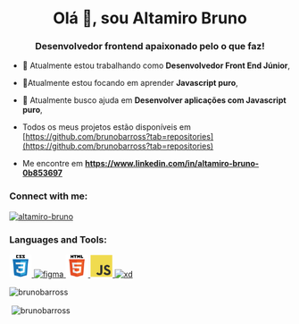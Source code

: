<h1 align="center">Olá 👋, sou Altamiro Bruno</h1>
<h3 align="center">Desenvolvedor frontend apaixonado pelo o que faz!</h3>

- 🔭 Atualmente estou trabalhando como **Desenvolvedor Front End Júnior**,

- 🌱Atualmente estou focando em aprender **Javascript puro**,

- 🤝 Atualmente busco ajuda em **Desenvolver aplicações com Javascript puro**,

- Todos os meus projetos estão disponíveis em [https://github.com/brunobarross?tab=repositories](https://github.com/brunobarross?tab=repositories)

- Me encontre em **https://www.linkedin.com/in/altamiro-bruno-0b853697**

<p align="left">
<h3 align="left">Connect with me:</h3>
<a href="https://linkedin.com/in/altamiro-bruno" target="blank"><img align="center" src="https://cdn.jsdelivr.net/npm/simple-icons@3.0.1/icons/linkedin.svg" alt="altamiro-bruno" height="30" width="40" /></a>
</p>


<h3 align="left">Languages and Tools:</h3>
<p align="left"> <a href="https://www.w3schools.com/css/" target="_blank"> <img src="https://raw.githubusercontent.com/devicons/devicon/master/icons/css3/css3-original-wordmark.svg" alt="css3" width="40" height="40"/> </a> <a href="https://www.figma.com/" target="_blank"> <img src="https://www.vectorlogo.zone/logos/figma/figma-icon.svg" alt="figma" width="40" height="40"/> </a> <a href="https://www.w3.org/html/" target="_blank"> <img src="https://raw.githubusercontent.com/devicons/devicon/master/icons/html5/html5-original-wordmark.svg" alt="html5" width="40" height="40"/> </a> <a href="https://developer.mozilla.org/en-US/docs/Web/JavaScript" target="_blank"> <img src="https://raw.githubusercontent.com/devicons/devicon/master/icons/javascript/javascript-original.svg" alt="javascript" width="40" height="40"/> </a> <a href="https://www.adobe.com/products/xd.html" target="_blank"> <img src="https://cdn.worldvectorlogo.com/logos/adobe-xd.svg" alt="xd" width="40" height="40"/> </a> </p>

<p><img align="center" src="https://github-readme-stats.vercel.app/api/top-langs?username=brunobarross&show_icons=true&locale=en&layout=compact" alt="brunobarross" /></p>

<p>&nbsp;<img align="center" src="https://github-readme-stats.vercel.app/api?username=brunobarross&show_icons=true" alt="brunobarross" /></p>
